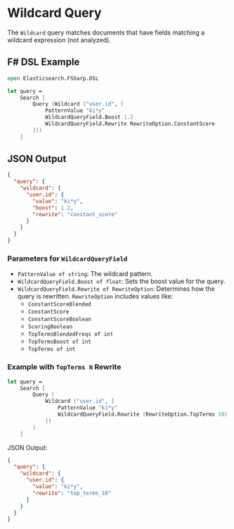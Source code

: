 # Wildcard Query

The `Wildcard` query matches documents that have fields matching a wildcard expression (not analyzed).

## F# DSL Example

```fsharp
open Elasticsearch.FSharp.DSL

let query =
    Search [
        Query (Wildcard ("user.id", [
            PatternValue "ki*y"
            WildcardQueryField.Boost 1.2
            WildcardQueryField.Rewrite RewriteOption.ConstantScore
        ]))
    ]
```

## JSON Output

```json
{
  "query": {
    "wildcard": {
      "user.id": {
        "value": "ki*y",
        "boost": 1.2,
        "rewrite": "constant_score"
      }
    }
  }
}
```

### Parameters for `WildcardQueryField`

- `PatternValue of string`: The wildcard pattern.
- `WildcardQueryField.Boost of float`: Sets the boost value for the query.
- `WildcardQueryField.Rewrite of RewriteOption`: Determines how the query is rewritten. `RewriteOption` includes values like:
    - `ConstantScoreBlended`
    - `ConstantScore`
    - `ConstantScoreBoolean`
    - `ScoringBoolean`
    - `TopTermsBlendedFreqs of int`
    - `TopTermsBoost of int`
    - `TopTerms of int`

### Example with `TopTerms N` Rewrite

```fsharp
let query =
    Search [
        Query (
            Wildcard ("user.id", [
                PatternValue "ki*y"
                WildcardQueryField.Rewrite (RewriteOption.TopTerms 10)
            ])
        )
    ]
```

JSON Output:
```json
{
  "query": {
    "wildcard": {
      "user.id": {
        "value": "ki*y",
        "rewrite": "top_terms_10"
      }
    }
  }
}
```
